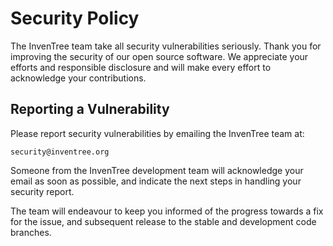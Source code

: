 # Security Policy

The InvenTree team take all security vulnerabilities seriously. Thank you for improving the security of our open source software.
We appreciate your efforts and responsible disclosure and will make every effort to acknowledge your contributions.

## Reporting a Vulnerability

Please report security vulnerabilities by emailing the InvenTree team at:

```
security@inventree.org
```

Someone from the InvenTree development team will acknowledge your email as soon as possible, and indicate the next steps in handling your security report.

The team will endeavour to keep you informed of the progress towards a fix for the issue, and subsequent release to the stable and development code branches.
